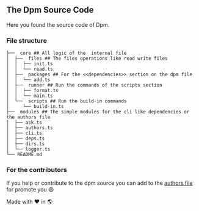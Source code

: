 ## The Dpm Source Code

Here you found the source code of Dpm.

### File structure

```
├──  core ## All logic of the  internal file
│  ├──  files ## The files operations like read write files
│  │  ├── init.ts
│  │  └── read.ts
│  ├──  packages ## For the <<dependencies>> section on the dpm file
│  │  └── add.ts
│  ├──  runner ## Run the commands of the scripts section
│  │  ├── format.ts
│  │  └── main.ts
│  └──  scripts ## Run the build-in commands
│     └── build-in.ts
├──  modules ## The simple modules for the cli like dependencies or the authors file
│  ├── ask.ts
│  ├── authors.ts
│  ├── cli.ts
│  ├── deps.ts
│  ├── dirs.ts
│  └── logger.ts
└── README.md
```

### For the contributors

If you help or contribute to the dpm source you can add to the
[authors file](./modules/authors.ts) for promote you :smiley:

Made with :heart: in :earth_americas:
